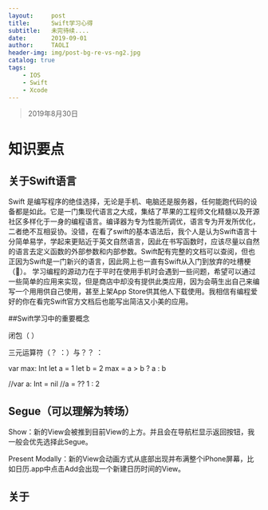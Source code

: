 ```yaml
---
layout:     post
title:      Swift学习心得
subtitle:   未完待续....
date:       2019-09-01
author:     TAOLI
header-img: img/post-bg-re-vs-ng2.jpg
catalog: true
tags:
    - IOS
    - Swift
    - Xcode
---
```


>2019年8月30日

# 知识要点

## 关于Swift语言

  Swift 是编写程序的绝佳选择，无论是手机、电脑还是服务器，任何能跑代码的设备都是如此。它是一门集现代语言之大成，集结了苹果的工程师文化精髓以及开源社区多样化于一身的编程语言。编译器为专为性能所调优，语言专为开发所优化，二者绝不互相妥协。没错，在看了swift的基本语法后，我个人是认为Swift语言十分简单易学，学起来更贴近于英文自然语言，因此在书写函数时，应该尽量以自然的语言去定义函数的外部参数和内部参数。Swift配有完整的文档可以查阅，但也正因为Swift是一门新兴的语言，因此网上也一直有Swift从入门到放弃的吐槽梗（🤭）。
  学习编程的源动力在于平时在使用手机时会遇到一些问题，希望可以通过一些简单的应用来实现，但是商店中却没有提供此类应用，因为会萌生出自己来编写一个用用供自己使用，甚至上架App Store供其他人下载使用。我相信有编程爱好的你在看完Swift官方文档后也能写出简洁又小美的应用。

##Swift学习中的重要概念

闭包（ ）

三元运算符（？ ：）与？？ ：

var max: Int
let a = 1
let b = 2
max = a > b ? a : b

//var a: Int = nil
//a = ?? 1 : 2

## Segue（可以理解为转场）

Show：新的View会被推到目前View的上方。并且会在导航栏显示返回按钮，我一般会优先选择此Segue。

Present Modally：新的View会动画方式从底部出现并布满整个iPhone屏幕，比如日历.app中点击Add会出现一个新建日历时间的View。

## 关于

